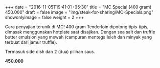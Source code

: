 +++
date = "2016-11-05T19:41:01+05:30"
title = "MC Special (400 gram) 450.000"
draft = false
image = "img/steak-for-sharing/MC-Specials.png"
showonlyimage = false
weight = 2
+++

Cara penyajian terunik di MC! 400 gram Tenderloin dipotong tipis-tipis, dimasak menggunakan hotplate saat disajikan. Dengan sea salt dan truffle butter emulsion yang mewah (campuran mentega leleh dan minyak yang terbuat dari jamur truffle).

Termasuk side dish dan 2 (dua) pilihan saus.

**450.000**
